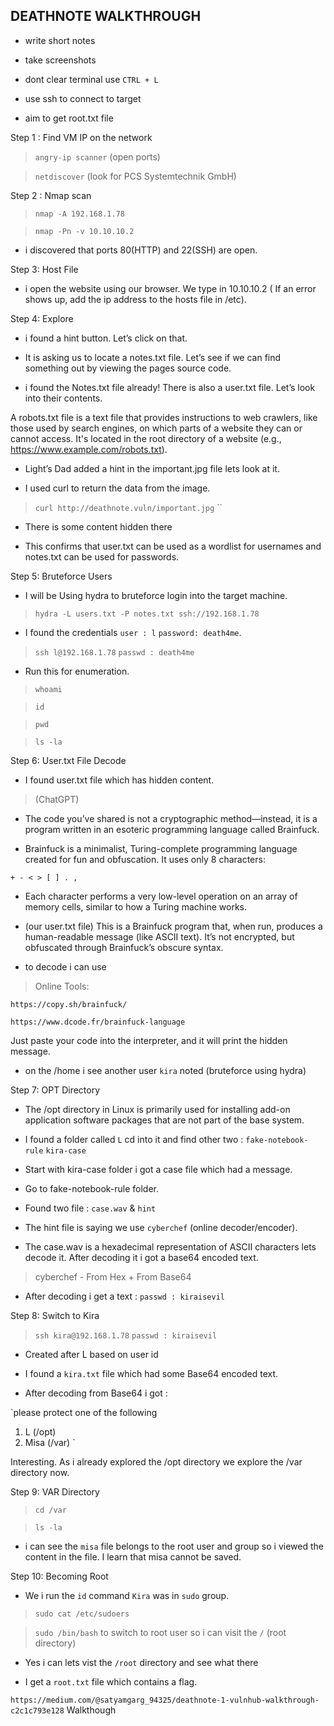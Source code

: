 ## DEATHNOTE WALKTHROUGH


- write short notes

- take screenshots

- dont clear terminal use `CTRL + L`

- use ssh to connect to target

- aim to get root.txt file


Step 1 : Find VM IP on the network

> `angry-ip scanner` (open ports)

> `netdiscover`  (look for PCS Systemtechnik GmbH)


 
Step 2 : Nmap scan

> `nmap -A 192.168.1.78`

> `nmap -Pn -v 10.10.10.2`

-  i discovered that ports 80(HTTP) and 22(SSH) are open.




Step 3: Host File

- i open the website using our browser. We type in 10.10.10.2 ( If an error shows up, add the ip address to the hosts file in /etc). 




Step 4: Explore

- i found a hint button. Let’s click on that.

- It is asking us to locate a notes.txt file. Let’s see if we can find something out by viewing the pages source code.

- i found the Notes.txt file already! There is also a user.txt file. Let’s look into their contents.


A robots.txt file is a text file that provides instructions to web crawlers, like those used by search engines, on which parts of a website they can or cannot access. It's located in the root directory of a website (e.g., https://www.example.com/robots.txt). 


- Light’s Dad added a hint in the important.jpg file lets look at it.

- I used curl to return the data from the image.

> `curl http://deathnote.vuln/important.jpg`
``
- There is some content hidden there


- This confirms that user.txt can be used as a wordlist for usernames and notes.txt can be used for passwords.


Step 5: Bruteforce Users


- I will be Using hydra to bruteforce login into the target machine.

> `hydra -L users.txt -P notes.txt ssh://192.168.1.78`


- I found the credentials `user : l` `password: death4me`.


> `ssh l@192.168.1.78`  `passwd : death4me `


- Run this for enumeration.

> `whoami`

> `id`

> `pwd`

> `ls -la`


Step 6: User.txt File Decode

- I found user.txt file which has hidden content.



> (ChatGPT) 

- The code you’ve shared is not a cryptographic method—instead, it is a program written in an esoteric programming language called Brainfuck.

- Brainfuck is a minimalist, Turing-complete programming language created for fun and obfuscation. It uses only 8 characters:

`+ - < > [ ] . ,`

- Each character performs a very low-level operation on an array of memory cells, similar to how a Turing machine works.


- (our user.txt file) This is a Brainfuck program that, when run, produces a human-readable message (like ASCII text). It’s not encrypted, but obfuscated through Brainfuck’s obscure syntax.


- to decode i can use

> Online Tools:

`https://copy.sh/brainfuck/`


`https://www.dcode.fr/brainfuck-language`


Just paste your code into the interpreter, and it will print the hidden message.



- on the /home i see another user `kira` noted (bruteforce using hydra)



Step 7: OPT Directory

- The /opt directory in Linux is primarily used for installing add-on application software packages that are not part of the base system.

- I found a folder called `L` cd into it and find other two : `fake-notebook-rule`  `kira-case`

- Start with kira-case folder i got a case file which had a message.


- Go to fake-notebook-rule folder.

- Found two file : `case.wav` &  `hint`

- The hint file is saying we use `cyberchef` (online decoder/encoder).

- The case.wav is a hexadecimal representation of ASCII characters lets decode it. After decoding it i got a base64 encoded text.

> cyberchef - From Hex + From Base64


- After decoding i get a text : `passwd : kiraisevil `


Step 8: Switch to Kira


> `ssh kira@192.168.1.78`  `passwd : kiraisevil `


- Created after L based on user id

- I found a `kira.txt` file which had some Base64 encoded text.

- After decoding from Base64 i got :

`please protect one of the following 
1. L (/opt)
2. Misa (/var)
`

Interesting. As i already explored the /opt directory we explore the /var directory now.



Step 9: VAR Directory


> `cd /var`

> `ls -la`


- i can see the `misa` file belongs to the root user and group so i viewed the content in the file. I learn that misa cannot be saved.


Step 10: Becoming Root



- We i run the `id` command `Kira` was in `sudo` group.


> `sudo cat /etc/sudoers`



> `sudo /bin/bash` to switch to root user so i can visit the `/` (root directory)


- Yes i can lets vist the `/root` directory and see what there


- I get a `root.txt` file which contains a flag.




`https://medium.com/@satyamgarg_94325/deathnote-1-vulnhub-walkthrough-c2c1c793e128` Walkthough